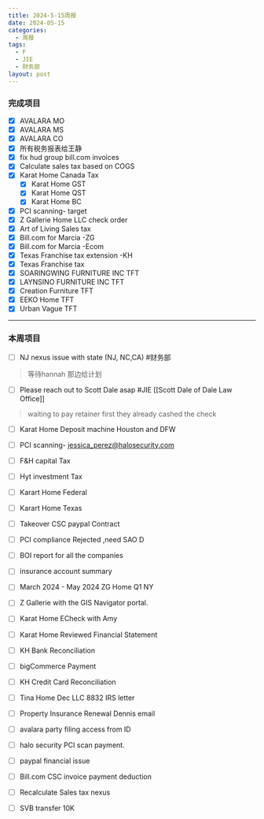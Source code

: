 ```yaml
---
title: 2024-5-15周报
date: 2024-05-15
categories:
  - 周报
tags:
  - F
  - JIE
  - 财务部
layout: post
---
```


### 完成项目  
- [x] AVALARA MO
- [x] AVALARA MS
- [x] AVALARA CO
- [x] 所有税务报表给王静
- [x] fix hud group bill.com invoices
- [x] Calculate sales tax based on COGS
- [x]  Karat Home Canada Tax
	- [x] Karat Home GST
	- [x] Karat Home QST
	- [x] Karat Home BC
- [x] PCI scanning- target
- [x] Z Gallerie Home LLC check order
- [x] Art of Living Sales tax
- [x] Bill.com for Marcia -ZG
- [x] Bill.com for Marcia -Ecom
- [x] Texas Franchise tax extension -KH
- [x] Texas Franchise tax
- [x] SOARINGWING FURNITURE INC TFT
- [x] LAYNSINO FURNITURE INC TFT
- [x] Creation Furniture TFT
- [x] EEKO Home TFT
- [x] Urban Vague TFT
---
### 本周项目


- [ ] NJ nexus issue with state (NJ, NC,CA)  #财务部 
> 等待hannah 那边给计划  
- [ ] Please reach out to Scott Dale asap #JIE    [[Scott Dale of Dale Law Office]]    
> waiting to pay retainer first
> they already cashed the check
- [ ] Karat Home Deposit machine Houston and DFW
- [ ] PCI scanning- jessica_perez@halosecurity.com
- [ ] F&H capital Tax
- [ ] Hyt investment Tax
- [ ] Karart Home Federal 
- [ ] Karart Home Texas 
- [ ] Takeover CSC paypal Contract
- [ ] PCI compliance Rejected ,need SAO D
- [ ] BOI report for all the companies
- [ ] insurance account summary
- [ ] March 2024 - May 2024 ZG Home Q1 NY
- [ ] Z Gallerie with the GIS Navigator portal.
- [ ] Karat Home ECheck with Amy 
- [ ] Karat Home Reviewed Financial Statement
- [ ] KH Bank Reconciliation
- [ ] bigCommerce Payment
- [ ] KH Credit Card Reconciliation
- [ ] Tina Home Dec LLC 8832 IRS letter
- [ ] Property Insurance Renewal Dennis email
- [ ] avalara party filing access from ID 
- [ ] halo security PCI scan payment.
- [ ] paypal financial issue
- [ ] Bill.com CSC invoice payment deduction
- [ ] Recalculate Sales tax nexus
- [ ] SVB transfer 10K
















































































































































































































































